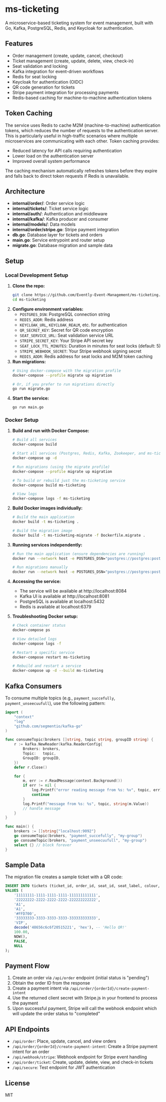 # ms-ticketing

A microservice-based ticketing system for event management, built with Go, Kafka, PostgreSQL, Redis, and Keycloak for authentication.

## Features
- Order management (create, update, cancel, checkout)
- Ticket management (create, update, delete, view, check-in)
- Seat validation and locking
- Kafka integration for event-driven workflows
- Redis for seat locking
- Keycloak for authentication (OIDC)
- QR code generation for tickets
- Stripe payment integration for processing payments
- Redis-based caching for machine-to-machine authentication tokens

## Token Caching
The service uses Redis to cache M2M (machine-to-machine) authentication tokens, which reduces the number of requests to the authentication server. This is particularly useful in high-traffic scenarios where multiple microservices are communicating with each other. Token caching provides:

- Reduced latency for API calls requiring authentication
- Lower load on the authentication server
- Improved overall system performance

The caching mechanism automatically refreshes tokens before they expire and falls back to direct token requests if Redis is unavailable.

## Architecture
- **internal/order/**: Order service logic
- **internal/tickets/**: Ticket service logic
- **internal/auth/**: Authentication and middleware
- **internal/kafka/**: Kafka producer and consumer
- **internal/models/**: Data models
- **internal/order/stripe.go**: Stripe payment integration
- **db.go**: Database layer for tickets and orders
- **main.go**: Service entrypoint and router setup
- **migrate.go**: Database migration and sample data

## Setup

### Local Development Setup
1. **Clone the repo:**
   ```sh
   git clone https://github.com/Evently-Event-Management/ms-ticketing.git
   cd ms-ticketing
   ```
2. **Configure environment variables:**
   - `POSTGRES_DSN`: PostgreSQL connection string
   - `REDIS_ADDR`: Redis address
   - `KEYCLOAK_URL`, `KEYCLOAK_REALM`, etc. for authentication
   - `QR_SECRET_KEY`: Secret for QR code encryption
   - `SEAT_SERVICE_URL`: Seat validation service URL
   - `STRIPE_SECRET_KEY`: Your Stripe API secret key
   - `SEAT_LOCK_TTL_MINUTES`: Duration in minutes for seat locks (default: 5)
   - `STRIPE_WEBHOOK_SECRET`: Your Stripe webhook signing secret
   - `REDIS_ADDR`: Redis address for seat locks and M2M token caching
3. **Run migrations:**
   ```sh
   # Using docker-compose with the migration profile
   docker-compose --profile migrate up migration
   
   # Or, if you prefer to run migrations directly
   go run migrate.go
   ```
4. **Start the service:**
   ```sh
   go run main.go
   ```

### Docker Setup
1. **Build and run with Docker Compose:**
   ```sh
   # Build all services
   docker-compose build

   # Start all services (Postgres, Redis, Kafka, Zookeeper, and ms-ticketing)
   docker-compose up -d
   
   # Run migrations (using the migrate profile)
   docker-compose --profile migrate up migration

   # To build or rebuild just the ms-ticketing service
   docker-compose build ms-ticketing
   
   # View logs
   docker-compose logs -f ms-ticketing
   ```

2. **Build Docker images individually:**
   ```sh
   # Build the main application
   docker build -t ms-ticketing .
   
   # Build the migration image
   docker build -t ms-ticketing-migrate -f Dockerfile.migrate .
   ```

3. **Running services independently:**
   ```sh
   # Run the main application (ensure dependencies are running)
   docker run --network host -e POSTGRES_DSN="postgres://postgres:postgres@localhost:5432/postgres?sslmode=disable" ms-ticketing
   
   # Run migrations manually
   docker run --network host -e POSTGRES_DSN="postgres://postgres:postgres@localhost:5432/postgres?sslmode=disable" ms-ticketing-migrate
   ```

4. **Accessing the service:**
   - The service will be available at http://localhost:8084
   - Kafka UI is available at http://localhost:8081
   - PostgreSQL is available at localhost:5432
   - Redis is available at localhost:6379

5. **Troubleshooting Docker setup:**
   ```sh
   # Check container status
   docker-compose ps
   
   # View detailed logs
   docker-compose logs -f
   
   # Restart a specific service
   docker-compose restart ms-ticketing
   
   # Rebuild and restart a service
   docker-compose up -d --build ms-ticketing
   ```

## Kafka Consumers
To consume multiple topics (e.g., `payment_succefully`, `payment_unseecuufull`), use the following pattern:

```go
import (
    "context"
    "log"
    "github.com/segmentio/kafka-go"
)

func consumeTopic(brokers []string, topic string, groupID string) {
    r := kafka.NewReader(kafka.ReaderConfig{
        Brokers: brokers,
        Topic:   topic,
        GroupID: groupID,
    })
    defer r.Close()

    for {
        m, err := r.ReadMessage(context.Background())
        if err != nil {
            log.Printf("error reading message from %s: %v", topic, err)
            continue
        }
        log.Printf("message from %s: %s", topic, string(m.Value))
        // handle message
    }
}

func main() {
    brokers := []string{"localhost:9092"}
    go consumeTopic(brokers, "payment_succefully", "my-group")
    go consumeTopic(brokers, "payment_unseecuufull", "my-group")
    select {} // block forever
}
```

## Sample Data
The migration file creates a sample ticket with a QR code:
```sql
INSERT INTO tickets (ticket_id, order_id, seat_id, seat_label, colour, tier_id, tier_name, qr_code, price_at_purchase, issued_at, checked_in, checked_in_time)
VALUES (
    '11111111-1111-1111-1111-111111111111',
    '22222222-2222-2222-2222-222222222222',
    'A1',
    'A1',
    '#FFD700',
    '33333333-3333-3333-3333-333333333333',
    'VIP',
    decode('48656c6c6f20515221', 'hex'), -- 'Hello QR!'
    100.00,
    NOW(),
    FALSE,
    NULL
);
```

## Payment Flow
1. Create an order via `/api/order` endpoint (initial status is "pending")
2. Obtain the order ID from the response
3. Create a payment intent via `/api/order/{orderId}/create-payment-intent`
4. Use the returned client secret with Stripe.js in your frontend to process the payment
5. Upon successful payment, Stripe will call the webhook endpoint which will update the order status to "completed"

## API Endpoints
- `/api/order`: Place, update, cancel, and view orders
- `/api/order/{orderId}/create-payment-intent`: Create a Stripe payment intent for an order
- `/api/webhook/stripe`: Webhook endpoint for Stripe event handling
- `/api/order/ticket`: Create, update, delete, view, and check-in tickets
- `/api/secure`: Test endpoint for JWT authentication

## License
MIT
